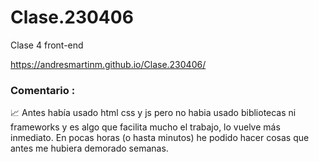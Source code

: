 # Clase.230406
Clase 4 front-end

https://andresmartinm.github.io/Clase.230406/


### Comentario :
📈 Antes había usado html css y js pero no habia usado bibliotecas ni frameworks y es algo que facilita mucho el trabajo, lo vuelve más inmediato. En pocas horas (o hasta minutos) he podido hacer cosas que antes me hubiera demorado semanas.
